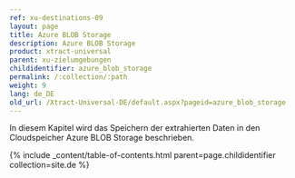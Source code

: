 ```yaml
---
ref: xu-destinations-09
layout: page
title: Azure BLOB Storage
description: Azure BLOB Storage
product: xtract-universal
parent: xu-zielumgebungen
childidentifier: azure_blob_storage
permalink: /:collection/:path
weight: 9
lang: de_DE
old_url: /Xtract-Universal-DE/default.aspx?pageid=azure_blob_storage
---
```


In diesem Kapitel wird das Speichern der extrahierten Daten in den Cloudspeicher Azure BLOB Storage beschrieben.

{% include _content/table-of-contents.html parent=page.childidentifier collection=site.de %}